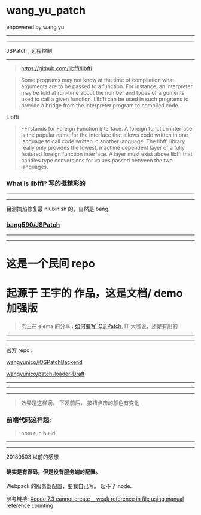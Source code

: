# wang_yu_patch
enpowered by wang yu



<hr>


<hr>

JSPatch , 远程控制

<hr>




> https://github.com/libffi/libffi


> Some programs may not know at the time of compilation what arguments are to be passed to a function. For instance, an interpreter may be told at run-time about the number and types of arguments used to call a given function. Libffi can be used in such programs to provide a bridge from the interpreter program to compiled code.

Libffi 


> FFI stands for Foreign Function Interface. A foreign function interface is the popular name for the interface that allows code written in one language to call code written in another language. The libffi library really only provides the lowest, machine dependent layer of a fully featured foreign function interface. A layer must exist above libffi that handles type conversions for values passed between the two languages.


### What is libffi? 写的挺精彩的

<hr>


<hr>

目测搞热修复最 niubinish 的，自然是 bang.


### [bang590/JSPatch](https://github.com/bang590/JSPatch)



<hr>





<hr>




# 这是一个民间 repo
# 起源于 王宇的 作品，这是文档/ demo 加强版

> 老王在 elema 的分享 : [如何编写 iOS Patch](http://www.itdks.com/dakalive/detail/10298), IT 大咖说，还是有用的


<hr>


<hr>


官方 repo :


[wangyunico/iOSPatchBackend](https://github.com/wangyunico/iOSPatchBackend)



[wangyunico/patch-loader-Draft](https://github.com/wangyunico/patch-loader-Draft)

<hr>


<hr>

<hr>


> 效果是这样滴， 下发前后， 按钮点击的颜色有变化


### 前端代码这样起:

> npm run build






<hr>


<hr>



20180503 以前的感想



#### 确实是有源码，但是没有服务端的配置。

Webpack 的服务器配置，要我自己写。
起不了 node.



参考链接:   [Xcode 7.3 cannot create __weak reference in file using manual reference counting
](https://stackoverflow.com/questions/36147625/xcode-7-3-cannot-create-weak-reference-in-file-using-manual-reference-counting)




